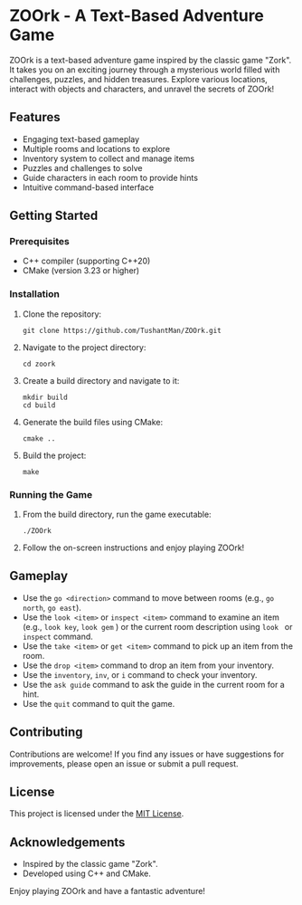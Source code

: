 # ZOOrk - A Text-Based Adventure Game

ZOOrk is a text-based adventure game inspired by the classic game "Zork". It takes you on an exciting journey through a mysterious world filled with challenges, puzzles, and hidden treasures. Explore various locations, interact with objects and characters, and unravel the secrets of ZOOrk!

## Features

- Engaging text-based gameplay
- Multiple rooms and locations to explore
- Inventory system to collect and manage items
- Puzzles and challenges to solve
- Guide characters in each room to provide hints
- Intuitive command-based interface

## Getting Started

### Prerequisites

- C++ compiler (supporting C++20)
- CMake (version 3.23 or higher)

### Installation

1. Clone the repository:
   ```
   git clone https://github.com/TushantMan/ZOOrk.git
   ```

2. Navigate to the project directory:
   ```
   cd zoork
   ```

3. Create a build directory and navigate to it:
   ```
   mkdir build
   cd build
   ```

4. Generate the build files using CMake:
   ```
   cmake ..
   ```

5. Build the project:
   ```
   make
   ```

### Running the Game

1. From the build directory, run the game executable:
   ```
   ./ZOOrk
   ```

2. Follow the on-screen instructions and enjoy playing ZOOrk!

## Gameplay

- Use the `go <direction>` command to move between rooms (e.g., `go north`, `go east`).
- Use the `look <item>` or `inspect <item>` command to examine an item (e.g., `look key`, `look gem` ) or the current room description using `look ` or `inspect` command.
- Use the `take <item>` or `get <item>` command to pick up an item from the room.
- Use the `drop <item>` command to drop an item from your inventory.
- Use the `inventory`, `inv`, or `i` command to check your inventory.
- Use the `ask guide` command to ask the guide in the current room for a hint.
- Use the `quit` command to quit the game.

## Contributing

Contributions are welcome! If you find any issues or have suggestions for improvements, please open an issue or submit a pull request.

## License

This project is licensed under the [MIT License](LICENSE).

## Acknowledgements

- Inspired by the classic game "Zork".
- Developed using C++ and CMake.

Enjoy playing ZOOrk and have a fantastic adventure!